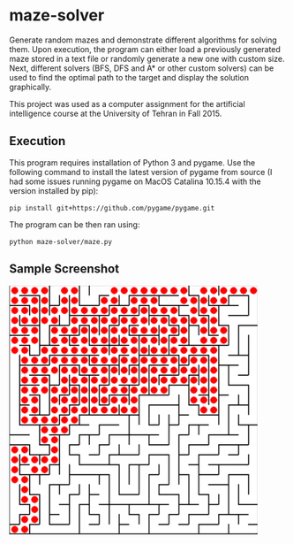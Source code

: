 # maze-solver
Generate random mazes and demonstrate different algorithms for solving them. Upon execution, the program can either load a previously generated maze stored in a text file or randomly generate a new one with custom size. Next, different solvers (BFS, DFS and A* or other custom solvers) can be used to find the optimal path to the target and display the solution graphically.

This project was used as a computer assignment for the artificial intelligence course at the University of Tehran in Fall 2015.

## Execution

This program requires installation of Python 3 and pygame. Use the following command to install the latest version of pygame from source (I had some issues running pygame on MacOS Catalina 10.15.4 with the version installed by pip):

```
pip install git+https://github.com/pygame/pygame.git
```

The program can be then ran using:

```
python maze-solver/maze.py
```

## Sample Screenshot
<img src="./img/maze.png" width="450" height="450">
